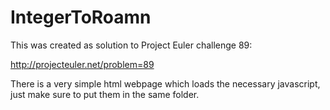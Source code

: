 IntegerToRoamn
==============


This was created as solution to Project Euler challenge 89:

http://projecteuler.net/problem=89


There is a very simple html webpage which loads the necessary javascript, just make sure to put them in the same folder.
